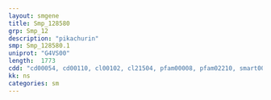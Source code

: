```yaml
---
layout: smgene
title: Smp_128580
grp: Smp_12
description: "pikachurin"
smp: Smp_128580.1
uniprot: "G4VS00"
length:  1773
cdd: "cd00054, cd00110, cl00102, cl21504, pfam00008, pfam02210, smart00179, smart00282"
kk: ns
categories: sm
---
```

